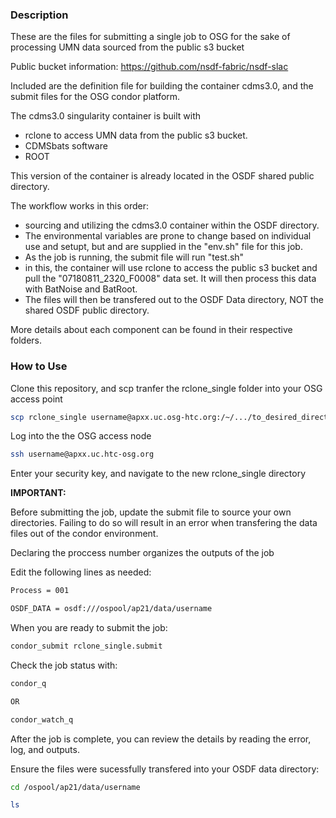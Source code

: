 
<h3> Description </h3>

These are the files for submitting a single job to OSG for the sake of processing UMN data sourced from the public s3 bucket

Public bucket information: https://github.com/nsdf-fabric/nsdf-slac


Included are the definition file for building the container cdms3.0, and the submit files for the OSG condor platform.

The cdms3.0 singularity container is built with 
 - rclone to access UMN data from the public s3 bucket. 
 - CDMSbats software
 - ROOT

This version of the container is already located in the OSDF shared public directory.

The workflow works in this order:
-  sourcing and utilizing the cdms3.0 container within the OSDF directory.
- The environmental variables are prone to change based on individual use and setupt, but and are supplied in the "env.sh" file for this job.
- As the job is running, the submit file will run "test.sh"
- in this, the container will use rclone to access the public s3 bucket and pull the "07180811_2320_F0008" data set. It will then process this data with BatNoise and BatRoot.
- The files will then be transfered out to the OSDF Data directory, NOT the shared OSDF public directory.

More details about each component can be found in their respective folders.

<h3>How to Use</h3>
Clone this repository, and scp tranfer the rclone_single folder into your OSG access point

```bash
scp rclone_single username@apxx.uc.osg-htc.org:/~/.../to_desired_directory
```


Log into the the OSG access node

```bash
ssh username@apxx.uc.htc-osg.org
```

Enter your security key, and navigate to the new rclone_single directory

<b>IMPORTANT:</b>

Before submitting the job, update the submit file to source your own directories. Failing to do so will result in an error when transfering the data files out of the condor environment.

Declaring the proccess number organizes the outputs of the job

Edit the following lines as needed:

```bash
Process = 001

OSDF_DATA = osdf:///ospool/ap21/data/username
```

When you are ready to submit the job:

```bash
condor_submit rclone_single.submit
```

Check the job status with:

```bash
condor_q

OR

condor_watch_q
```

After the job is complete, you can review the details by reading the error, log, and outputs.

Ensure the files were sucessfully transfered into your OSDF data directory:

```bash
cd /ospool/ap21/data/username

ls
```

